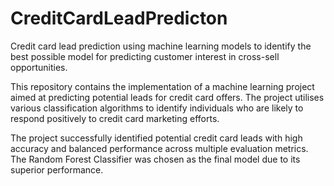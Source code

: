# CreditCardLeadPredicton
Credit card lead prediction using machine learning models to identify the best possible model for predicting customer interest in cross-sell opportunities. 


This repository contains the implementation of a machine learning project aimed at predicting potential leads for credit card offers. The project utilises various classification algorithms to identify individuals who are likely to respond positively to credit card marketing efforts.

The project successfully identified potential credit card leads with high accuracy and balanced performance across multiple evaluation metrics. The Random Forest Classifier was chosen as the final model due to its superior performance.
